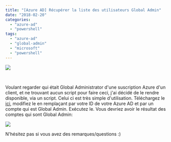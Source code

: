 ```yaml
---
title: "[Azure AD] Récupérer la liste des utilisateurs Global Admin"
date: "2018-02-20"
categories: 
  - "azure-ad"
  - "powershell"
tags: 
  - "azure-ad"
  - "global-admin"
  - "microsoft"
  - "powershell"
---
```


[![](https://cloudyjourney.fr/wp-content/uploads/2018/01/pastedimage1482154059354v1.png)](https://cloudyjourney.fr/wp-content/uploads/2018/01/pastedimage1482154059354v1.png)

 

Voulant regarder qui était Global Administrator d'une suscription Azure d'un client, et ne trouvant aucun script pour faire ceci, j'ai décidé de le rendre disponible, via un script. Celui ci est très simple d'utilisation. Téléchargez le [ici](https://gallery.technet.microsoft.com/Get-Azure-Active-Directory-96ea13f7), modifiez le en remplaçant par votre ID de votre Azure AD et par un compte qui est Global Admin. Exécutez le. Vous devriez avoir le résultat des comptes qui sont Global Admin:

[![](https://cloudyjourney.fr/wp-content/uploads/2018/02/Script.png)](https://cloudyjourney.fr/wp-content/uploads/2018/02/Script.png)

N'hésitez pas si vous avez des remarques/questions :)
